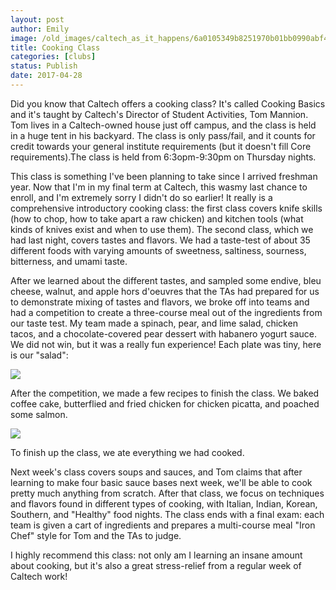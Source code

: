 ```yaml
---
layout: post
author: Emily
image: /old_images/caltech_as_it_happens/6a0105349b8251970b01bb0990abf4970d.jpg
title: Cooking Class
categories: [clubs]
status: Publish
date: 2017-04-28
---
```



Did you know that Caltech offers a cooking class? It's called Cooking Basics and it's taught by Caltech's Director of Student Activities, Tom Mannion. Tom lives in a Caltech-owned house just off campus, and the class is held in a huge tent in his backyard. The class is only pass/fail, and it counts for credit towards your general institute requirements (but it doesn't fill Core requirements).The class is held from 6:3opm-9:30pm on Thursday nights.

This class is something I've been planning to take since I arrived freshman year. Now that I'm in my final term at Caltech, this wasmy last chance to enroll, and I'm extremely sorry I didn't do so earlier! It really is a comprehensive introductory cooking class: the first class covers knife skills (how to chop, how to take apart a raw chicken) and kitchen tools (what kinds of knives exist and when to use them). The second class, which we had last night, covers tastes and flavors. We had a taste-test of about 35 different foods with varying amounts of sweetness, saltiness, sourness, bitterness, and umami taste.

After we learned about the different tastes, and sampled some endive, bleu cheese, walnut, and apple hors d'oeuvres that the TAs had prepared for us to demonstrate mixing of tastes and flavors, we broke off into teams and had a competition to create a three-course meal out of the ingredients from our taste test. My team made a spinach, pear, and lime salad, chicken tacos, and a chocolate-covered pear dessert with habanero yogurt sauce. We did not win, but it was a really fun experience! Each plate was tiny, here is our "salad":

![](/old_images/caltech_as_it_happens/6a0105349b8251970b01b8d277f058970c.jpg)

After the competition, we made a few recipes to finish the class. We baked coffee cake, butterflied and fried chicken for chicken picatta, and poached some salmon.


![](/old_images/caltech_as_it_happens/6a0105349b8251970b01b8d277f022970c.jpg)

To finish up the class, we ate everything we had cooked.

Next week's class covers soups and sauces, and Tom claims that after learning to make four basic sauce bases next week, we'll be able to cook pretty much anything from scratch. After that class, we focus on techniques and flavors found in different types of cooking, with Italian, Indian, Korean, Southern, and "Healthy" food nights. The class ends with a final exam: each team is given a cart of ingredients and prepares a multi-course meal "Iron Chef" style for Tom and the TAs to judge.

I highly recommend this class: not only am I learning an insane amount about cooking, but it's also a great stress-relief from a regular week of Caltech work!
